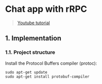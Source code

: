 # Chat app with rRPC
> [Youtube tutorial](https://www.youtube.com/watch?v=-5XkMwRBsAo)

## 1. Implementation

### 1.1. Project structure
Install the Protocol Buffers compiler (protoc):
```
sudo apt-get update
sudo apt-get install protobuf-compiler
```